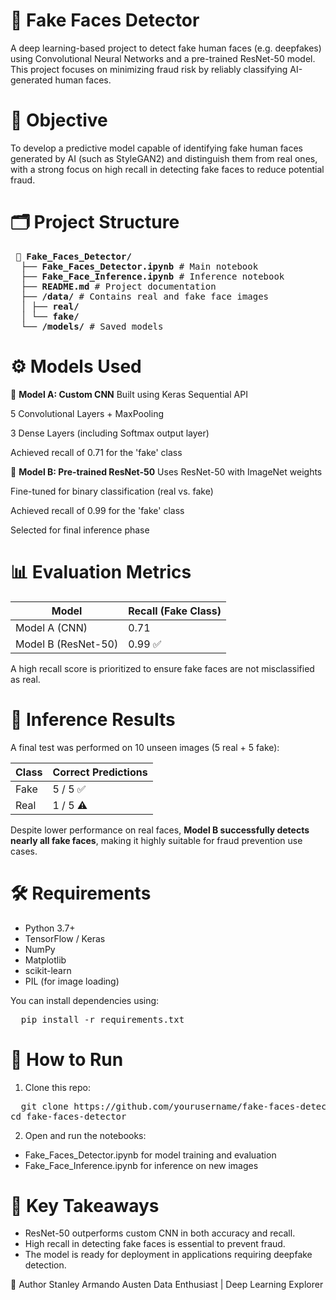 # 🧠 Fake Faces Detector

A deep learning-based project to detect fake human faces (e.g. deepfakes) using Convolutional Neural Networks and a pre-trained ResNet-50 model. This project focuses on minimizing fraud risk by reliably classifying AI-generated human faces.

# 📌 Objective
To develop a predictive model capable of identifying fake human faces generated by AI (such as StyleGAN2) and distinguish them from real ones, with a strong focus on high recall in detecting fake faces to reduce potential fraud.

# 🗂️ Project Structure

<pre> 📁 <b>Fake_Faces_Detector/</b> 
  ├── <b>Fake_Faces_Detector.ipynb</b> # Main notebook 
  ├── <b>Fake_Face_Inference.ipynb</b> # Inference notebook 
  ├── <b>README.md</b> # Project documentation 
  ├── <b>/data/</b> # Contains real and fake face images 
  │ ├── <b>real/</b> 
  │ └── <b>fake/</b> 
  └── <b>/models/</b> # Saved models </pre>



# ⚙️ Models Used

🔹 **Model A: Custom CNN**
Built using Keras Sequential API

5 Convolutional Layers + MaxPooling

3 Dense Layers (including Softmax output layer)

Achieved recall of 0.71 for the 'fake' class

🔹 **Model B: Pre-trained ResNet-50**
Uses ResNet-50 with ImageNet weights

Fine-tuned for binary classification (real vs. fake)

Achieved recall of 0.99 for the 'fake' class

Selected for final inference phase

# 📊 Evaluation Metrics

| Model               | Recall (Fake Class) |
| ------------------- | ------------------- |
| Model A (CNN)       | 0.71                |
| Model B (ResNet-50) | 0.99 ✅              |

A high recall score is prioritized to ensure fake faces are not misclassified as real.

# 🧪 Inference Results
A final test was performed on 10 unseen images (5 real + 5 fake):

| Class | Correct Predictions |
| ----- | ------------------- |
| Fake  | 5 / 5 ✅             |
| Real  | 1 / 5 ⚠️            |

Despite lower performance on real faces, **Model B successfully detects nearly all fake faces**, making it highly suitable for fraud prevention use cases.

# 🛠️ Requirements

- Python 3.7+
- TensorFlow / Keras
- NumPy
- Matplotlib
- scikit-learn
- PIL (for image loading)

You can install dependencies using:

<pre>
  pip install -r requirements.txt
</pre>

# 🚀 How to Run

1. Clone this repo:

<pre>
  git clone https://github.com/yourusername/fake-faces-detector.git
cd fake-faces-detector
</pre>

2. Open and run the notebooks:

- Fake_Faces_Detector.ipynb for model training and evaluation
- Fake_Face_Inference.ipynb for inference on new images

# 📌 Key Takeaways
- ResNet-50 outperforms custom CNN in both accuracy and recall.
- High recall in detecting fake faces is essential to prevent fraud.
- The model is ready for deployment in applications requiring deepfake detection.

👤 Author
Stanley Armando Austen
Data Enthusiast | Deep Learning Explorer

